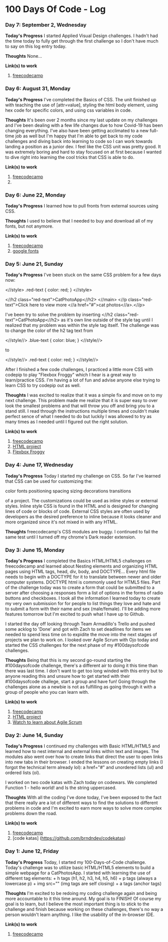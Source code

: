 # 100 Days Of Code - Log
### Day 7: September 2, Wednesday

**Today's Progress** I started Applied Visual Design challenges. I hadn't had the time today to fully get through the first challenge so I don't have much to say on this log entry today.

**Thoughts** None...

**Link(s) to work**
1. [freecodecamp](freecodecamp.org)

### Day 6: August 31, Monday

**Today's Progress** I've completed the Basics of CSS. The unit finished up with teaching the use of [attr=value], styling the html body element, using hex code for specific colors, and using css variables in code.

**Thoughts** It's been over 2 months since my last update on my challenges and I've been dealing with a few life changes due to how Covid-19 has been changing everything. I've also have been getting acclimated to a new full-time job as well but I'm happy that I'm able to get back to my code challenges and diving back into learning to code so I can work towards landing a position as a junior dev. I feel like the CSS unit was pretty good. It was extremely boring and hard to stay focused on at first because I wanted to dive right into learning the cool tricks that CSS is able to do. 


**Link(s) to work**
1. [freecodecamp](freecodecamp.org)
2. []()

### Day 6: June 22, Monday

**Today's Progress** I learned how to pull fronts from external sources using CSS.

**Thoughts** I used to believe that I needed to buy and download all of my fonts, but not anymore.

**Link(s) to work**
1. [freecodecamp](freecodecamp.org)
2. [google fonts](https://fonts.google.com/)

### Day 5: June 21, Sunday

**Today's Progress** I've been stuck on the same CSS problem for a few days now:

<//style>
  .red-text {
    color: red;
  }
<//style>

<//h2 class="red-text">CatPhotoApp<//h2>
<//main>
  <//p class="red-text">Click here to view more <//a href="#">cat photos<//a>.<//p>

I've been try to solve the problem by inserting <//h2 class="red-text">CatPhotoApp<//h2> as it's own line outside of the style tag until I realized that my problem was within the style tag itself. The challenge was to change the color of the h2 tag text from 

<//style//>
.blue-text {
    color: blue;
 }
 <//style//>
 
  to 
  
<//style//>
.red-text {
    color: red; 
}
<//style//>

After I finished a few code challenges, I practiced a little more CSS with codepip to play "Flexbox Froggy" which I hear is a great way to learn/practice CSS. I'm having a lot of fun and advise anyone else trying to learn CSS to try codepip out as well.

**Thoughts** I was excited to realize that it was a simple fix and move on to my next challenge. This problem made me realize that it is super easy to over look the smallest problems and that will throw you off and bring you to a stand still. I read through the instructions multiple times and couldn't make perfect sence of what I needed to do but luckily I was allowed to try as many times as I needed until I figured out the right solution.

**Link(s) to work**
1. [freecodecamp](freecodecamp.org)
2. [HTML project](https://github.com/brndndev/HTML)
3. [Flexbox Froggy](https://codepip.com/games/flexbox-froggy/)




### Day 4: June 17, Wednesday

**Today's Progress** Today I started my challenge on CSS. So far I've learned that CSS can be used for customizing the:

color
fonts
positioning
spacing
sizing
decorations
transitions

of a project. The customizations could be used as inline styles or external styles. Inline style CSS is found in the HTML and is designed for changing lines of code or blocks of code. External CSS styles are often used by developers as the desired preference to inline because it looks cleaner and more organized since it's not mixed in with any HTML.

**Thoughts** freecodecamp's CSS modules are buggy. I continued to fail the same test until I turned off my chrome's Dark reader extension.



### Day 3: June 15, Monday

**Today's Progress** I completed the Basics HTML/HTML5 challenges on freecodecamp and learned about Nesting elements and organizing HTML pages using HTML tags, head, div, body, and DOCTYPE... Every html file needs to begin with a DOCTYPE for it to translate between newer and older computer systems. DOCTYPE html is commonly used for HTML5 files. Part of the challenge today was to create a form that could be submitted to a server after choosing a responses form a list of options in the forms of radio buttons and checkboxes. I took all the information I learned today to create my very own submission for for people to list things they love and hate and to submit a form with their name and sex (male/female). I'll be adding more features tomorrow but I'm excited to push what I have up to Github.

I started the day off looking through Team Armadillo's Trello and pushed some acklog to 'Done' and got with Zach to set deadlines for items we needed to spend less time on to expidite the move into the next stages of projects we plan to work on. I looked over Agile Scrum with Ojo today and started the CSS challenges for the next phase of my #100daysofcode challenges.



**Thoughts** Being that this is my second go-round starting the #100daysofcode challenge, there's a different air to doing it this time than there was last time. I don't want to get too long winded with this entry but to anyone reading this and unsure how to get started with their #100daysofcode challege, start a group and have fun! Going through the challenges alone as a newbie is not as fulfilling as going through it with a group of people who you can learn with.

**Link(s) to work**
1. [freecodecamp](freecodecamp.org)
2. [HTML project](https://github.com/brndndev/HTML)
3. [Watch to learn about Agile Scrum](https://www.youtube.com/playlist?list=PLaD4FvsFdarT0B2yi9byhKWYX1YmrkrpC)



### Day 2: June 14, Sunday

**Today's Progress** I continued my challenges with Basic HTML/HTML5 and learned how to nest internal and external links within text and images. The modules also went over how to create links that direct the user to open links into new tabs in their browser. I ended the lessons on creating empty links (I forgot the technical term already lol): a href="#" and unordered lists (ul) and ordered lists (ol). 

I worked on two code katas with Zach today on codewars. We completed Function 1 - hello world! and Is the string uppercased. 
    

 
**Thoughts** With all the coding I've done today, I've been exposed to the fact that there really are a lot of different ways to find the solutions to different problems in code and I'm excited to earn more ways to solve more complex problems down the road. 

**Link(s) to work**
1. [freecodecamp](freecodecamp.org)
2. [code katas] (https://github.com/brndndev/codekatas)



### Day 1: June 12, Friday

**Today's Progress** Today, I started my 100-Days-of-Code challenge. Today's challenge was to utilize basic HTML/HTML5 elements to build a simple webpage for a CatPhotosApp. I started with learning the use of different tag elements:
    + h tags (h1, h2, h3, h4, h5, h6)
    + p tags (always a lowercase p)
    + img src="" (img tags are self closing)
    + a tags (anchor tags)
    

 
**Thoughts** I'm excited to be redoing my coding challenge again and being more accountable to it this time around. My goal is to FINISH! Of course my goal is to learn, but I believe the most important thing is to stick to the challenge and finish because working on these challenges, there's no way a person wouldn't learn anything. I like the usability of the in-browser IDE. 

**Link(s) to work**
1. [freecodecamp](freecodecamp.org)









